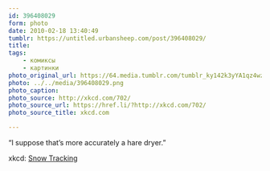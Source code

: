 ```yaml
---
id: 396408029
form: photo
date: 2010-02-18 13:40:49
tumblr: https://untitled.urbansheep.com/post/396408029/
title:
tags:
    - комиксы
    - картинки
photo_original_url: https://64.media.tumblr.com/tumblr_ky142k3yYA1qz4wzio1_640.png
photo: ../../media/396408029.png
photo_caption:
photo_source: http://xkcd.com/702/
photo_source_url: https://href.li/?http://xkcd.com/702/
photo_source_title: xkcd.com

---
```


<p>“I suppose that’s more accurately a hare dryer.”</p>

<p>xkcd: <a href="http://xkcd.com/702/">Snow Tracking</a></p>
